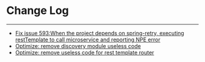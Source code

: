 # Change Log
---

- [Fix issue 593:When the project depends on spring-retry, executing restTemplate to call microservice and reporting NPE error](https://github.com/Tencent/spring-cloud-tencent/pull/594)
- [Optimize: remove discovery module useless code](https://github.com/Tencent/spring-cloud-tencent/pull/595)
- [Optimize: remove useless code for rest template router](https://github.com/Tencent/spring-cloud-tencent/pull/601)
